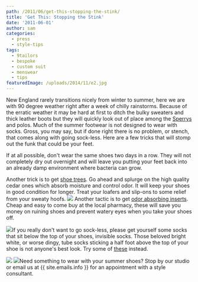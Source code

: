 ```yaml
---
path: /2011/06/get-this-stopping-the-stink/
title: 'Get This: Stopping the Stink'
date: '2011-06-01'
author: sam
categories:
  - press
  - style-tips
tags:
  - 9tailors
  - bespoke
  - custom suit
  - menswear
  - tips
featuredImage: /uploads/2014/11/e2.jpg
---
```

New England rarely transitions nicely from winter to summer, here we are with 90 degree weather right after a week of chilly rainstorms. Because of the erratic weather it may be hard at first to ditch the bulky sweaters and thick leather boots but they will quickly look out of place among the [Sperrys](http://www.sperrytopsider.com/store/) and polos. Much of the summer footwear is not designed to wear with socks. Gross, you may say, but if done right there is no problem, or stench, that comes along with going sock-less. Here are a few tricks that will stomp out the funk that could be your feet.

If at all possible, don't wear the same shoes two days in a row. They will not completely dry out overnight and will leave you putting your feet back into an already damp environment where bacteria can grow.

Another trick is to get [shoe trees](http://www.containerstore.com/shop/closet/shoeStorage/shoeCare?productId=10000126). Go ahead and splurge on the high quality cedar ones which absorb moisture and control odor. It will keep your shoes in good condition for longer. Treat your loafers and slip-ons to some relief from your sweaty hoofs. [![](http://2.bp.blogspot.com/-TujLI0hSDjI/TeZNm0TSQ3I/AAAAAAAAAXY/BnBzImZtPKo/s320/B000H92XZE.01._SL1500_SCRMZZZZZZ_.jpg)](http://2.bp.blogspot.com/-TujLI0hSDjI/TeZNm0TSQ3I/AAAAAAAAAXY/BnBzImZtPKo/s1600/B000H92XZE.01._SL1500_SCRMZZZZZZ_.jpg)
Another tactic is to get [odor absorbing inserts](http://www.odor-eaters.com/). Cheap and easy to come buy at the local pharmacy, these will save you money on ruining shoes and prevent watery eyes when you take your shoes off.

[![](http://3.bp.blogspot.com/-i0bWUdQDTZg/TeZP1m7Qw_I/AAAAAAAAAXg/XoO_-zrJN2k/s320/InvisibleSockBlack.jpg)](http://3.bp.blogspot.com/-i0bWUdQDTZg/TeZP1m7Qw_I/AAAAAAAAAXg/XoO_-zrJN2k/s1600/InvisibleSockBlack.jpg)If you really don't want to go sock-less, please get yourself some socks that sit below the top of your shoes, invisible socks. Those beloved bright white, or worse dingy, tube socks sticking a half foot above the top of your shoe is not anyone's best look. Try some of [these](http://www.buckmans.com/store/view-item-detail.aspx?ItemID=13518) instead.

[![](http://2.bp.blogspot.com/-y8bobpqfS68/TeZQQu7zyLI/AAAAAAAAAXw/ApZ3CSe__ak/s320/KZMx4E42hNoOwF_sUhoziK9wXS3Xlwa6S5k3WQfQSJk_C3Lk3tVGo_fC5YWg3StttQ2Vh9I_P0EuDrl-zUICg6RSkeJFnPYQ98KCcbkRNs5QDbFQbNi8SRtoJNdne8Rl)](http://2.bp.blogspot.com/-y8bobpqfS68/TeZQQu7zyLI/AAAAAAAAAXw/ApZ3CSe__ak/s1600/KZMx4E42hNoOwF_sUhoziK9wXS3Xlwa6S5k3WQfQSJk_C3Lk3tVGo_fC5YWg3StttQ2Vh9I_P0EuDrl-zUICg6RSkeJFnPYQ98KCcbkRNs5QDbFQbNi8SRtoJNdne8Rl)
[![](http://4.bp.blogspot.com/-aWpW65d35-4/TeZQL6pQjCI/AAAAAAAAAXo/cczk4ZV6BVI/s320/2wgAdNHrxR9MyWvWCPhgT7unCILdVQ3PXDLf-V0ZVAACbz-V0eHhpViJ-MAba1JM7bx9G37qQ7xrXJX3Xc9rwuGWqXOLFXU3lbVbgUAlVyVUAFnvTW-ZD5_44GjmvJg9)](http://4.bp.blogspot.com/-aWpW65d35-4/TeZQL6pQjCI/AAAAAAAAAXo/cczk4ZV6BVI/s1600/2wgAdNHrxR9MyWvWCPhgT7unCILdVQ3PXDLf-V0ZVAACbz-V0eHhpViJ-MAba1JM7bx9G37qQ7xrXJX3Xc9rwuGWqXOLFXU3lbVbgUAlVyVUAFnvTW-ZD5_44GjmvJg9)Need something to wear with your summer shoes? Stop by our studio or email us at {{ site.emails.info }} for an appointment with a style consultant. [](http://4.bp.blogspot.com/-aWpW65d35-4/TeZQL6pQjCI/AAAAAAAAAXo/cczk4ZV6BVI/s1600/2wgAdNHrxR9MyWvWCPhgT7unCILdVQ3PXDLf-V0ZVAACbz-V0eHhpViJ-MAba1JM7bx9G37qQ7xrXJX3Xc9rwuGWqXOLFXU3lbVbgUAlVyVUAFnvTW-ZD5_44GjmvJg9)